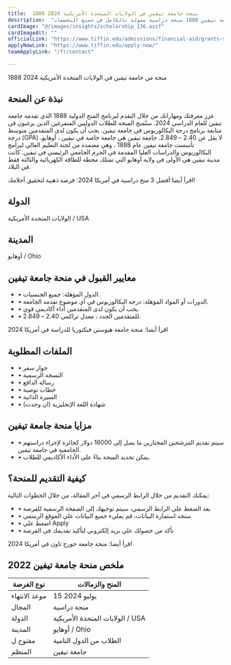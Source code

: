 ```yaml
---
title:  1888 منحة جامعة تيفين في الولايات المتحدة الأمريكية 2024 
description:  "فرصة ذهبية في الولايات المتحدة الأمريكية حيث تقدم جامعة تيفين 1888 منحة دراسية ممولة بالكامل في جميع التخصصات" 
cardImage: "@/images/insights/scholarship_136.avif" 
cardImageAlt: "" 
officialLink: "https://www.tiffin.edu/admissions/financial-aid/grants-scholarships-international/" 
applyNowLink: "https://www.tiffin.edu/apply-now/" 
teamApplyLink: "/fr/contact"

---
```


1888 منحة من جامعة تيفين في الولايات المتحدة الأمريكية 2024

## نبذة عن المنحة

عزز معرفتك ومهاراتك من خلال التقدم لبرنامج المنح الدولية 1888 الذي تقدمه جامعة تيفين للعام الدراسي 2024. ستُمنح المنحة للطلاب الدوليين المتفرغين الذين يرغبون في متابعة برنامج درجة البكالوريوس في جامعة تيفين. يجب أن يكون لدى المتقدمين متوسط درجة (GPA) لا يقل عن 2.40 – 2.849. جامعة تيفين هي جامعة خاصة في تيفين ، أوهايو. تأسست جامعة تيفين عام 1888 ، وهي معتمدة من لجنة التعليم العالي لبرامج البكالوريوس والدراسات العليا المقدمة في الحرم الجامعي الرئيسي في تيفين. كانت مدينة تيفين هي الأولى في ولاية أوهايو التي تمتلك محطة للطاقة الكهربائية والثالثة فقط في البلاد.

اقرأ أيضا:أفضل 3 منح دراسية في أمريكا 2024: فرصة ذهبية لتحقيق أحلامك!

## الدولة

الولايات المتحدة الأمريكية / USA

## المدينة

أوهايو / Ohio

## معايير القبول في منحة جامعة تيفين

- • الدول المؤهلة: جميع الجنسيات.
- • الدورات أو المواد المؤهلة: درجة البكالوريوس في أي موضوع تقدمه الجامعة.
- • يجب أن يكون لدى المتقدمين أداء أكاديمي قوي.
- • للمتقدمين الجدد ، معدل تراكمي 2.40 – 2.849.

اقرأ أيضا: منحة جامعة هيوستن فيكتوريا للدراسة في أمريكا 2024

## الملفات المطلوبة

- • جواز سفر
- • النسخة الرسمية
- • رسالة الدافع
- • خطاب توصية
- • السيرة الذاتية
- • شهادة اللغة الإنجليزية (ان وجدت)

## مزايا منحة جامعة تيفين

- • سيتم تقديم المرشحين المختارين ما يصل إلى 16000 دولار كجائزة لإجراء دراستهم الجامعية في جامعة تيفين.
- • يمكن تجديد المنحة بناءً على الأداء الأكاديمي للطلاب.

## كيفية التقديم للمنحة؟

يمكنك التقديم من خلال الرابط الرسمي في آخر المقالة، من خلال الخطوات التالية:

- • بعد الضغط علي الرابط الرسمي، سيتم توجيهك إلي الصفحة الرسمية للفرصة
- • ستجد استمارة البيانات، قم بمليء جميع البيانات علي الموقع الرسمي
- • اضغط علي Apply
- • تأكد من حصولك علي بريد إلكتروني لتأكيد تقديمك في الفرصة

اقرأ أيضا: منحة جامعة جورج تاون في أمريكا 2024

## ملخص منحة جامعة تيفين 2022

| نوع الفرصة | المنح والزمالات |
| --- | --- |
| موعد الانتهاء | 15 يوليو 2024 |
| المجال | منحة دراسية |
| الدولة | الولايات المتحدة الأمريكية / USA |
| المدينة | أوهايو / Ohio |
| مفتوح ل | الطلاب من الدول النامية |
| المنظم | جامعة تيفين |



